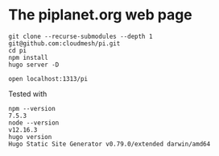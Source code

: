 # The piplanet.org web page

```
git clone --recurse-submodules --depth 1 git@github.com:cloudmesh/pi.git
cd pi
npm install
hugo server -D
```

```
open localhost:1313/pi
```
 Tested with 

```
npm --version
7.5.3
node --version
v12.16.3
hugo version  
Hugo Static Site Generator v0.79.0/extended darwin/amd64
```
 